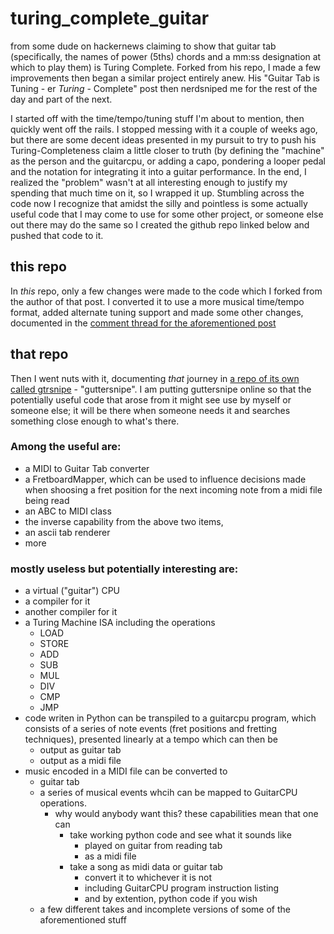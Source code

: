 # turing_complete_guitar

from some dude on hackernews claiming to show that guitar tab (specifically, the names of power (5ths) chords and a mm:ss designation at which to play them) is Turing Complete. Forked from his repo, I made a few improvements then began a similar project entirely anew. His "Guitar Tab is Tuning - er *Turing* - Complete" post then nerdsniped me for the rest of the day and part of the next.

I started off with the time/tempo/tuning stuff I'm about to mention, then quickly went off the rails. I stopped messing with it a couple of weeks ago, but there are some decent ideas presented in my pursuit to try to push his Turing-Completeness claim a little closer to truth (by defining the "machine" as the person and the guitarcpu, or adding a capo, pondering a looper pedal and the notation for integrating it into a guitar performance. In the end, I realized the "problem" wasn't at all interesting enough to justify my spending that much time on it, so I wrapped it up. Stumbling across the code now I recognize that amidst the silly and pointless is some actually useful code that I may come to use for some other project, or someone else out there may do the same so I created the github repo linked below and pushed that code to it.

## this repo

In *this* repo, only a few changes were made to the code which I forked from the author of that post. I converted it to use a more musical time/tempo format, added alternate tuning support and made some other changes, documented in the [comment thread for the aforementioned post](https://news.ycombinator.com/item?id=42294766)

## that repo

Then I went nuts with it, documenting *that* journey in [a repo of its own called gtrsnipe](https://github.com/scottvr/gtrsnipe) - "guttersnipe". I am putting guttersnipe online so that the potentially useful code that arose from it might see use by myself or someone else; it will be there when someone needs it and searches something close enough to what's there. 

### Among the useful are:
- a MIDI to Guitar Tab converter
- a FretboardMapper, which can be used to influence decisions made when shoosing a fret position for the next incoming note from a midi file being read
- an ABC to MIDI class
- the inverse capability from the above two items,
- an ascii tab renderer
- more

### mostly useless but potentially interesting are:
- a virtual ("guitar") CPU
- a compiler for it
- another compiler for it
- a Turing Machine ISA including the operations
   - LOAD
   - STORE
   - ADD
   - SUB
   - MUL
   - DIV
   - CMP
   - JMP
-  code writen in Python can be transpiled to a guitarcpu program, which consists of a series of note events (fret positions and fretting techniques), presented linearly at a tempo which can then be
    - output as guitar tab
    - output as a midi file
- music encoded in a MIDI file can be converted to
  - guitar tab
  - a series of musical events whcih can be mapped to GuitarCPU operations.
    - why would anybody want this?
      these capabilities mean that one can
        - take working python code and see what it sounds like
            - played on guitar from reading tab
            - as a midi file
        - take a song as midi data or guitar tab
            - convert it to whichever it is not
            - including GuitarCPU program instruction listing
            - and by extention, python code if you wish
  - a few different takes and incomplete versions of some of the aforementioned stuff


